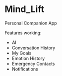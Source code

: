 # Mind_Lift

Personal Companion App

Features working:
  - AI
  - Conversation History
  - My Goals
  - Emotion History
  - Emergency Contacts
  - Notifications
